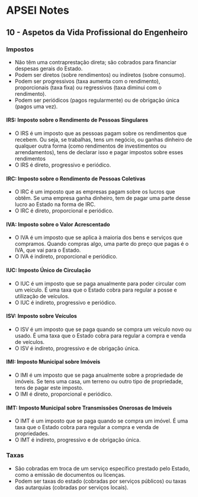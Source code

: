 # APSEI Notes

## 10 - Aspetos da Vida Profissional do Engenheiro

### Impostos
- Não têm uma contraprestação direta; são cobrados para financiar despesas gerais do Estado.
- Podem ser diretos (sobre rendimentos) ou indiretos (sobre consumo).
- Podem ser progressivos (taxa aumenta com o rendimento), proporcionais (taxa fixa) ou regressivos (taxa diminui com o rendimento).
- Podem ser periódicos (pagos regularmente) ou de obrigação única (pagos uma vez). 

#### IRS: Imposto sobre o Rendimento de Pessoas Singulares
- O IRS é um imposto que as pessoas pagam sobre os rendimentos que recebem. Ou seja, se trabalhas, tens um negócio, ou ganhas dinheiro de qualquer outra forma (como rendimentos de investimentos ou arrendamentos), tens de declarar isso e pagar impostos sobre esses rendimentos
- O IRS é direto, progressivo e periódico.

#### IRC: Imposto sobre o Rendimento de Pessoas Coletivas
- O IRC é um imposto que as empresas pagam sobre os lucros que obtêm. Se uma empresa ganha dinheiro, tem de pagar uma parte desse lucro ao Estado na forma de IRC.
- O IRC é direto, proporcional e periódico.

#### IVA: Imposto sobre o Valor Acrescentado
- O IVA é um imposto que se aplica à maioria dos bens e serviços que compramos. Quando compras algo, uma parte do preço que pagas é o IVA, que vai para o Estado.
- O IVA é indireto, proporcional e periódico.

#### IUC: Imposto Único de Circulação
- O IUC é um imposto que se paga anualmente para poder circular com um veículo. É uma taxa que o Estado cobra para regular a posse e utilização de veículos.
- O IUC é indireto, progressivo e periódico.

#### ISV: Imposto sobre Veículos
- O ISV é um imposto que se paga quando se compra um veículo novo ou usado. É uma taxa que o Estado cobra para regular a compra e venda de veículos.
- O ISV é indireto, progressivo e de obrigação única.

#### IMI: Imposto Municipal sobre Imóveis
- O IMI é um imposto que se paga anualmente sobre a propriedade de imóveis. Se tens uma casa, um terreno ou outro tipo de propriedade, tens de pagar este imposto.
- O IMI é direto, proporcional e periódico.

#### IMT: Imposto Municipal sobre Transmissões Onerosas de Imóveis
- O IMT é um imposto que se paga quando se compra um imóvel. É uma taxa que o Estado cobra para regular a compra e venda de propriedades.
- O IMT é indireto, progressivo e de obrigação única.

### Taxas
- São cobradas em troca de um serviço específico prestado pelo Estado, como a emissão de documentos ou licenças.
- Podem ser taxas do estado (cobradas por serviços públicos) ou taxas das autarquias (cobradas por serviços locais).